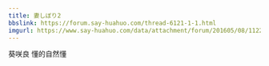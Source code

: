 ```yaml
---
title: 妻しぼり2
bbslink: https://forum.say-huahuo.com/thread-6121-1-1.html
imgurl: https://www.say-huahuo.com/data/attachment/forum/201605/08/112257u1svtvmmvkym4vyv.jpg
---
```


葵咲良  懂的自然懂<!--more-->
